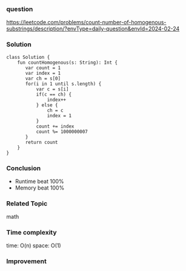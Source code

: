### question
https://leetcode.com/problems/count-number-of-homogenous-substrings/description/?envType=daily-question&envId=2024-02-24

### Solution
```
class Solution {
    fun countHomogenous(s: String): Int {
       var count = 1
       var index = 1
       var ch = s[0]
       for(i in 1 until s.length) {
           var c = s[i]
           if(c == ch) {
               index++
           } else {
               ch = c
               index = 1
           }
           count += index
           count %= 1000000007
       }
       return count
    }
}
```
### Conclusion
- Runtime beat 100% 
- Memory beat 100%

### Related Topic
math

### Time complexity
time: O(n)
space: O(1)

### Improvement